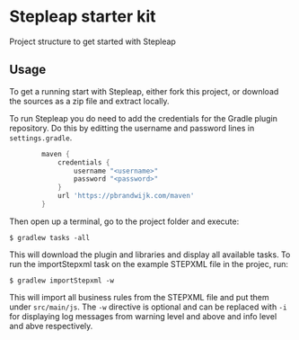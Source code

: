 # Stepleap starter kit
Project structure to get started with Stepleap

## Usage
To get a running start with Stepleap, either fork this project, or download the sources as a zip file and extract locally.

To run Stepleap you do need to add the credentials for the Gradle plugin repository. Do this by editting the username and password lines in `settings.gradle`.

```groovy
		maven {
			credentials {
				username "<username>"
				password "<password>"
			}
			url 'https://pbrandwijk.com/maven'
		}
```

Then open up a terminal, go to the project folder and execute:

```console
$ gradlew tasks -all
```

This will download the plugin and libraries and display all available tasks. To run the importStepxml task on the example STEPXML file in the projec, run:

```console
$ gradlew importStepxml -w
```

This will import all business rules from the STEPXML file and put them under `src/main/js`. The `-w` directive is optional and can be replaced with `-i` for displaying log messages from warning level and above and info level and abve respectively.
